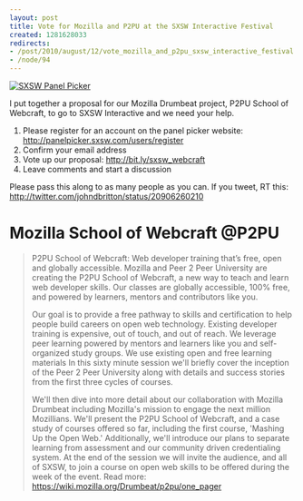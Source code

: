 ```yaml
--- 
layout: post
title: Vote for Mozilla and P2PU at the SXSW Interactive Festival
created: 1281628033
redirects:
- /post/2010/august/12/vote_mozilla_and_p2pu_sxsw_interactive_festival
- /node/94
---
```

[![SXSW Panel Picker](http://farm5.static.flickr.com/4076/4885042021_576e2be13c_m.jpg)](http://bit.ly/sxsw_webcraft)

I put together a proposal for our Mozilla Drumbeat project, P2PU School of Webcraft, to go to SXSW Interactive and we need your help.

1. Please register for an account on the panel picker website: http://panelpicker.sxsw.com/users/register
2. Confirm your email address
3. Vote up our proposal: <http://bit.ly/sxsw_webcraft>
4. Leave comments and start a discussion

Please pass this along to as many people as you can. If you tweet, RT this: <http://twitter.com/johndbritton/status/20906260210>

# Mozilla School of Webcraft @P2PU
> P2PU School of Webcraft: Web developer training that’s free, open and globally accessible. Mozilla and Peer 2 Peer University are creating the P2PU School of Webcraft, a new way to teach and learn web developer skills. Our classes are globally accessible, 100% free, and powered by learners, mentors and contributors like you.
>
> Our goal is to provide a free pathway to skills and certification to help people build careers on open web technology. Existing developer training is expensive, out of touch, and out of reach. We leverage peer learning powered by mentors and learners like you and self-organized study groups. We use existing open and free learning materials In this sixty minute session we'll briefly cover the inception of the Peer 2 Peer University along with details and success stories from the first three cycles of courses.
>
> We'll then dive into more detail about our collaboration with Mozilla Drumbeat including Mozilla's mission to engage the next million Mozillians. We'll present the P2PU School of Webcraft, and a case study of courses offered so far, including the first course, 'Mashing Up the Open Web.' Additionally, we'll introduce our plans to separate learning from assessment and our community driven credentialing system. At the end of the session we will invite the audience, and all of SXSW, to join a course on open web skills to be offered during the week of the event. Read more: <https://wiki.mozilla.org/Drumbeat/p2pu/one_pager>